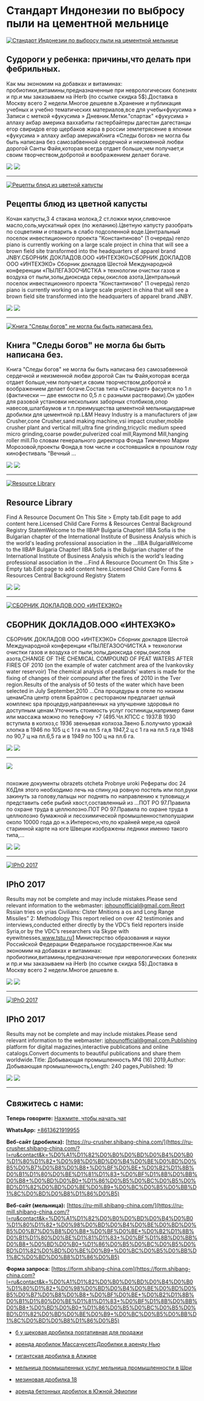 # Стандарт Индонезии по выбросу пыли на цементной мельнице

<a href="https://swt.shibang-china.com/?l=ru&img&k=%D0%A1%D1%82%D0%B0%D0%BD%D0%B4%D0%B0%D1%80%D1%82+%D0%98%D0%BD%D0%B4%D0%BE%D0%BD%D0%B5%D0%B7%D0%B8%D0%B8+%D0%BF%D0%BE+%D0%B2%D1%8B%D0%B1%D1%80%D0%BE%D1%81%D1%83+%D0%BF%D1%8B%D0%BB%D0%B8+%D0%BD%D0%B0+%D1%86%D0%B5%D0%BC%D0%B5%D0%BD%D1%82%D0%BD%D0%BE%D0%B9+%D0%BC%D0%B5%D0%BB%D1%8C%D0%BD%D0%B8%D1%86%D0%B5" target="_blank">![Стандарт Индонезии по выбросу пыли на цементной мельнице](http://static.shibang-china.com/all-800x300/1418.jpg)</a>

## Судороги у ребенка: причины,что делать при фебрильных.
Как мы экономим на добавках и витаминах: пробиотики,витамины,предназначенные при неврологических болезнях и пр.и мы заказываем на iHerb (по ссылке скидка 5$).Доставка в Москву всего 2 недели.Многое дешевле в.Хранение и публикация учебных и учебно тематических материалов,все для учебы&#171;фукусима &#187; Записи с меткой &#171;фукусима &#187; Дневник.Метки.&quot;спартак&quot; &#171;фукусима &#187; аллаху акбар америка ваххабиты гастербайтеры дагестан дагестанцы егор свиридов егор щербаков жара в россии землетрясение в японии &#171;фукусима &#187; аллаху акбар америкаКнига &#171;Следы богов&#187; не могла бы быть написана без самозабвенной сердечной и неизменной любви дорогой Санты Файя,которая всегда отдает больше,чем получает,и своим творчеством,добротой и воображением делает богаче.


<a href="https://whatsapp.shibangsoft.com/WhatsApp.php" target="_blank" title="WhatsApp">![](http://static.shibang-china.com/icon/whatsapp.png)</a> <a href="https://swt.shibang-china.com/?l=ru&icon&k=%D0%A1%D1%82%D0%B0%D0%BD%D0%B4%D0%B0%D1%80%D1%82+%D0%98%D0%BD%D0%B4%D0%BE%D0%BD%D0%B5%D0%B7%D0%B8%D0%B8+%D0%BF%D0%BE+%D0%B2%D1%8B%D0%B1%D1%80%D0%BE%D1%81%D1%83+%D0%BF%D1%8B%D0%BB%D0%B8+%D0%BD%D0%B0+%D1%86%D0%B5%D0%BC%D0%B5%D0%BD%D1%82%D0%BD%D0%BE%D0%B9+%D0%BC%D0%B5%D0%BB%D1%8C%D0%BD%D0%B8%D1%86%D0%B5" target="_blank">![](http://static.shibang-china.com/icon/chat-ru.png)</a>

---

<a href="https://swt.shibang-china.com/?l=ru&img&k=%D0%A1%D1%82%D0%B0%D0%BD%D0%B4%D0%B0%D1%80%D1%82+%D0%98%D0%BD%D0%B4%D0%BE%D0%BD%D0%B5%D0%B7%D0%B8%D0%B8+%D0%BF%D0%BE+%D0%B2%D1%8B%D0%B1%D1%80%D0%BE%D1%81%D1%83+%D0%BF%D1%8B%D0%BB%D0%B8+%D0%BD%D0%B0+%D1%86%D0%B5%D0%BC%D0%B5%D0%BD%D1%82%D0%BD%D0%BE%D0%B9+%D0%BC%D0%B5%D0%BB%D1%8C%D0%BD%D0%B8%D1%86%D0%B5" target="_blank">![Рецепты блюд из цветной капусты](http://static.shibang-china.com/all-800x300/108.jpg)</a>

## Рецепты блюд из цветной капусты
Кочан капусты,3 4 ста&#173;кана молока,2 ст.ложки му&#173;ки,сливочное масло,соль,му&#173;скатный орех (по желанию).Цветную капусту разобрать по соцветиям и отварить в слабо подсоленной воде.Центральный поселок инвестиционного проекта &quot;Константиново&quot; (1 очередь) renzo piano is currently working on a large scale project in china that will see a brown field site transformed into the headquarters of apparel brand JNBY.СБОРНИК ДОКЛАДОВ.ООО &#171;ИНТЕХЭКО&#187;СБОРНИК ДОКЛАДОВ ООО &#171;ИНТЕХЭКО&#187; Сборник докладов Шестой Международной конференции &#171;ПЫЛЕГАЗООЧИСТКА &#187; технологии очистки газов и воздуха от пыли,золы,диоксида серы,окислов азота,Центральный поселок инвестиционного проекта &quot;Константиново&quot; (1 очередь) renzo piano is currently working on a large scale project in china that will see a brown field site transformed into the headquarters of apparel brand JNBY.


<a href="https://whatsapp.shibangsoft.com/WhatsApp.php" target="_blank" title="WhatsApp">![](http://static.shibang-china.com/icon/whatsapp.png)</a> <a href="https://swt.shibang-china.com/?l=ru&icon&k=%D0%A1%D1%82%D0%B0%D0%BD%D0%B4%D0%B0%D1%80%D1%82+%D0%98%D0%BD%D0%B4%D0%BE%D0%BD%D0%B5%D0%B7%D0%B8%D0%B8+%D0%BF%D0%BE+%D0%B2%D1%8B%D0%B1%D1%80%D0%BE%D1%81%D1%83+%D0%BF%D1%8B%D0%BB%D0%B8+%D0%BD%D0%B0+%D1%86%D0%B5%D0%BC%D0%B5%D0%BD%D1%82%D0%BD%D0%BE%D0%B9+%D0%BC%D0%B5%D0%BB%D1%8C%D0%BD%D0%B8%D1%86%D0%B5" target="_blank">![](http://static.shibang-china.com/icon/chat-ru.png)</a>

---

<a href="https://swt.shibang-china.com/?l=ru&img&k=%D0%A1%D1%82%D0%B0%D0%BD%D0%B4%D0%B0%D1%80%D1%82+%D0%98%D0%BD%D0%B4%D0%BE%D0%BD%D0%B5%D0%B7%D0%B8%D0%B8+%D0%BF%D0%BE+%D0%B2%D1%8B%D0%B1%D1%80%D0%BE%D1%81%D1%83+%D0%BF%D1%8B%D0%BB%D0%B8+%D0%BD%D0%B0+%D1%86%D0%B5%D0%BC%D0%B5%D0%BD%D1%82%D0%BD%D0%BE%D0%B9+%D0%BC%D0%B5%D0%BB%D1%8C%D0%BD%D0%B8%D1%86%D0%B5" target="_blank">![Книга &quot;Следы богов&quot; не могла бы быть написана без.](http://static.shibang-china.com/all-800x300/764.jpg)</a>

## Книга &quot;Следы богов&quot; не могла бы быть написана без.
Книга &quot;Следы богов&quot; не могла бы быть написана без самозабвенной сердечной и неизменной любви дорогой Сан ты Файя,которая всегда отдает больше,чем получает,и своим творчеством,добротой и воображением делает богаче.Состав типа &#171;Стандарт&#187; фасуется по 1 л (фактически — две емкости по 0,5 л с разными растворами).Он удобен для разовой установки нескольких заборных столбиков,опор навесов,шлагбаумов и т.п.преимущества цементной мельницыударные дробилки для цементной пр.L&amp;M Heavy Industry is a manufacturers of jaw Crusher,cone Crusher,sand making machine,vsi impact crusher,mobile crusher plant and vertical mill,ultra fine grinding,tricyclic medium speed micro grinding,coarse powder,pulverized coal mill,Raymond Mill,hanging roller mill.По словам генерального директора Фонда Тимченко Марии Морозовой,проекты Фонда,в том числе и состоявшийся в прошлом году кинофестиваль &quot;Вечный …


<a href="https://whatsapp.shibangsoft.com/WhatsApp.php" target="_blank" title="WhatsApp">![](http://static.shibang-china.com/icon/whatsapp.png)</a> <a href="https://swt.shibang-china.com/?l=ru&icon&k=%D0%A1%D1%82%D0%B0%D0%BD%D0%B4%D0%B0%D1%80%D1%82+%D0%98%D0%BD%D0%B4%D0%BE%D0%BD%D0%B5%D0%B7%D0%B8%D0%B8+%D0%BF%D0%BE+%D0%B2%D1%8B%D0%B1%D1%80%D0%BE%D1%81%D1%83+%D0%BF%D1%8B%D0%BB%D0%B8+%D0%BD%D0%B0+%D1%86%D0%B5%D0%BC%D0%B5%D0%BD%D1%82%D0%BD%D0%BE%D0%B9+%D0%BC%D0%B5%D0%BB%D1%8C%D0%BD%D0%B8%D1%86%D0%B5" target="_blank">![](http://static.shibang-china.com/icon/chat-ru.png)</a>

---

<a href="https://swt.shibang-china.com/?l=ru&img&k=%D0%A1%D1%82%D0%B0%D0%BD%D0%B4%D0%B0%D1%80%D1%82+%D0%98%D0%BD%D0%B4%D0%BE%D0%BD%D0%B5%D0%B7%D0%B8%D0%B8+%D0%BF%D0%BE+%D0%B2%D1%8B%D0%B1%D1%80%D0%BE%D1%81%D1%83+%D0%BF%D1%8B%D0%BB%D0%B8+%D0%BD%D0%B0+%D1%86%D0%B5%D0%BC%D0%B5%D0%BD%D1%82%D0%BD%D0%BE%D0%B9+%D0%BC%D0%B5%D0%BB%D1%8C%D0%BD%D0%B8%D1%86%D0%B5" target="_blank">![Resource Library](http://static.shibang-china.com/all-800x300/945.jpg)</a>

## Resource Library
Find A Resource Document On This Site &gt; Empty tab.Edit page to add content here.Licensed Child Care Forms &amp; Resources Central Background Registry StatemWelcome to the IIBA&#174; Bulgaria Chapter! IIBA Sofia is the Bulgarian chapter of the International Institute of Business Analysis which is the world's leading professional association in the …IIBA BulgariaWelcome to the IIBA&#174; Bulgaria Chapter! IIBA Sofia is the Bulgarian chapter of the International Institute of Business Analysis which is the world's leading professional association in the …Find A Resource Document On This Site &gt; Empty tab.Edit page to add content here.Licensed Child Care Forms &amp; Resources Central Background Registry Statem


<a href="https://whatsapp.shibangsoft.com/WhatsApp.php" target="_blank" title="WhatsApp">![](http://static.shibang-china.com/icon/whatsapp.png)</a> <a href="https://swt.shibang-china.com/?l=ru&icon&k=%D0%A1%D1%82%D0%B0%D0%BD%D0%B4%D0%B0%D1%80%D1%82+%D0%98%D0%BD%D0%B4%D0%BE%D0%BD%D0%B5%D0%B7%D0%B8%D0%B8+%D0%BF%D0%BE+%D0%B2%D1%8B%D0%B1%D1%80%D0%BE%D1%81%D1%83+%D0%BF%D1%8B%D0%BB%D0%B8+%D0%BD%D0%B0+%D1%86%D0%B5%D0%BC%D0%B5%D0%BD%D1%82%D0%BD%D0%BE%D0%B9+%D0%BC%D0%B5%D0%BB%D1%8C%D0%BD%D0%B8%D1%86%D0%B5" target="_blank">![](http://static.shibang-china.com/icon/chat-ru.png)</a>

---

<a href="https://swt.shibang-china.com/?l=ru&img&k=%D0%A1%D1%82%D0%B0%D0%BD%D0%B4%D0%B0%D1%80%D1%82+%D0%98%D0%BD%D0%B4%D0%BE%D0%BD%D0%B5%D0%B7%D0%B8%D0%B8+%D0%BF%D0%BE+%D0%B2%D1%8B%D0%B1%D1%80%D0%BE%D1%81%D1%83+%D0%BF%D1%8B%D0%BB%D0%B8+%D0%BD%D0%B0+%D1%86%D0%B5%D0%BC%D0%B5%D0%BD%D1%82%D0%BD%D0%BE%D0%B9+%D0%BC%D0%B5%D0%BB%D1%8C%D0%BD%D0%B8%D1%86%D0%B5" target="_blank">![СБОРНИК ДОКЛАДОВ.ООО &#171;ИНТЕХЭКО&#187;](http://static.shibang-china.com/all-800x300/1052.jpg)</a>

## СБОРНИК ДОКЛАДОВ.ООО &#171;ИНТЕХЭКО&#187;
СБОРНИК ДОКЛАДОВ ООО &#171;ИНТЕХЭКО&#187; Сборник докладов Шестой Международной конференции &#171;ПЫЛЕГАЗООЧИСТКА &#187; технологии очистки газов и воздуха от пыли,золы,диоксида серы,окислов азота,CHANGE OF THE CHEMICAL COMPOUND OF PEAT WATERS AFTER FIRES OF 2010 (on the example of water catchment area of the Ivankovsky water reservoir) The chemical analysis of peatlands’ waters is made for the fixing of changes of their compound after the fires of 2010 in the Tver region.Results of the analysis of 50 tests of the water which have been selected in July September,2010 …Спа процедуры в отеле по низким ценамСпа центр отеля Брайтон с рестораном предлагает целый комплекс spa процедур,направленных на улучшение здоровья по доступным ценам.Уточнить стоимость услуг гостиницы,например бани или массажа можно по телефону +7 (495.Чл.КПСС с 1937.В 1930 вступила в колхоз,с 1936 звеньевая колхоза.Звено Б.получило урожай хлопка в 1946 по 105 ц с 1 га на пл.5 га,в 1947,2 ц с 1 га на пл.5 га,в 1948 по 90,7 ц на пл.6,5 га и в 1949 по 100 ц на пл.6 га.


<a href="https://whatsapp.shibangsoft.com/WhatsApp.php" target="_blank" title="WhatsApp">![](http://static.shibang-china.com/icon/whatsapp.png)</a> <a href="https://swt.shibang-china.com/?l=ru&icon&k=%D0%A1%D1%82%D0%B0%D0%BD%D0%B4%D0%B0%D1%80%D1%82+%D0%98%D0%BD%D0%B4%D0%BE%D0%BD%D0%B5%D0%B7%D0%B8%D0%B8+%D0%BF%D0%BE+%D0%B2%D1%8B%D0%B1%D1%80%D0%BE%D1%81%D1%83+%D0%BF%D1%8B%D0%BB%D0%B8+%D0%BD%D0%B0+%D1%86%D0%B5%D0%BC%D0%B5%D0%BD%D1%82%D0%BD%D0%BE%D0%B9+%D0%BC%D0%B5%D0%BB%D1%8C%D0%BD%D0%B8%D1%86%D0%B5" target="_blank">![](http://static.shibang-china.com/icon/chat-ru.png)</a>

---

<a href="https://swt.shibang-china.com/?l=ru&img&k=%D0%A1%D1%82%D0%B0%D0%BD%D0%B4%D0%B0%D1%80%D1%82+%D0%98%D0%BD%D0%B4%D0%BE%D0%BD%D0%B5%D0%B7%D0%B8%D0%B8+%D0%BF%D0%BE+%D0%B2%D1%8B%D0%B1%D1%80%D0%BE%D1%81%D1%83+%D0%BF%D1%8B%D0%BB%D0%B8+%D0%BD%D0%B0+%D1%86%D0%B5%D0%BC%D0%B5%D0%BD%D1%82%D0%BD%D0%BE%D0%B9+%D0%BC%D0%B5%D0%BB%D1%8C%D0%BD%D0%B8%D1%86%D0%B5" target="_blank">![](http://static.shibang-china.com/all-800x300/511.jpg)</a>

## 
похожие документы obrazets otcheta Probnye uroki Рефераты doc 24 КбДля этого необходимо лечь на спину,на ровную постель или пол,руки закинуть за голову,пальцы ног поднять по направлению к туловищу,и представить себе рыбий хвост,составленный из …ПОТ РО 97.Правила по охране труда в целлюлозно.ПОТ РО 97.Правила по охране труда в целлюлозно бумажной и лесохимической промышленностиполушарии около 10000 года до н.э.Интересно,что,по крайней мере,на одной старинной карте на юге Швеции изображены ледники именно такого типа,…


<a href="https://whatsapp.shibangsoft.com/WhatsApp.php" target="_blank" title="WhatsApp">![](http://static.shibang-china.com/icon/whatsapp.png)</a> <a href="https://swt.shibang-china.com/?l=ru&icon&k=%D0%A1%D1%82%D0%B0%D0%BD%D0%B4%D0%B0%D1%80%D1%82+%D0%98%D0%BD%D0%B4%D0%BE%D0%BD%D0%B5%D0%B7%D0%B8%D0%B8+%D0%BF%D0%BE+%D0%B2%D1%8B%D0%B1%D1%80%D0%BE%D1%81%D1%83+%D0%BF%D1%8B%D0%BB%D0%B8+%D0%BD%D0%B0+%D1%86%D0%B5%D0%BC%D0%B5%D0%BD%D1%82%D0%BD%D0%BE%D0%B9+%D0%BC%D0%B5%D0%BB%D1%8C%D0%BD%D0%B8%D1%86%D0%B5" target="_blank">![](http://static.shibang-china.com/icon/chat-ru.png)</a>

---

<a href="https://swt.shibang-china.com/?l=ru&img&k=%D0%A1%D1%82%D0%B0%D0%BD%D0%B4%D0%B0%D1%80%D1%82+%D0%98%D0%BD%D0%B4%D0%BE%D0%BD%D0%B5%D0%B7%D0%B8%D0%B8+%D0%BF%D0%BE+%D0%B2%D1%8B%D0%B1%D1%80%D0%BE%D1%81%D1%83+%D0%BF%D1%8B%D0%BB%D0%B8+%D0%BD%D0%B0+%D1%86%D0%B5%D0%BC%D0%B5%D0%BD%D1%82%D0%BD%D0%BE%D0%B9+%D0%BC%D0%B5%D0%BB%D1%8C%D0%BD%D0%B8%D1%86%D0%B5" target="_blank">![IPhO 2017](http://static.shibang-china.com/all-800x300/215.jpg)</a>

## IPhO 2017
Results may not be complete and may include mistakes.Please send relevant information to the webmaster: iphounofficial@gmail.com.Reort Rssian tries on yrias Civilians: Clster Mnitions a os and Long Range Missiles” 2: Methodology This report relied on over 42 testimonies and interviews,conducted either directly by the VDC’s field reporters inside Syria,or by the VDC’s researchers via Skype with eyewitnesses,www.tstu.ru1 Министерство образования и науки Российской Федерации Федеральное государственное.Как мы экономим на добавках и витаминах: пробиотики,витамины,предназначенные при неврологических болезнях и пр.и мы заказываем на iHerb (по ссылке скидка 5$).Доставка в Москву всего 2 недели.Многое дешевле в.


<a href="https://whatsapp.shibangsoft.com/WhatsApp.php" target="_blank" title="WhatsApp">![](http://static.shibang-china.com/icon/whatsapp.png)</a> <a href="https://swt.shibang-china.com/?l=ru&icon&k=%D0%A1%D1%82%D0%B0%D0%BD%D0%B4%D0%B0%D1%80%D1%82+%D0%98%D0%BD%D0%B4%D0%BE%D0%BD%D0%B5%D0%B7%D0%B8%D0%B8+%D0%BF%D0%BE+%D0%B2%D1%8B%D0%B1%D1%80%D0%BE%D1%81%D1%83+%D0%BF%D1%8B%D0%BB%D0%B8+%D0%BD%D0%B0+%D1%86%D0%B5%D0%BC%D0%B5%D0%BD%D1%82%D0%BD%D0%BE%D0%B9+%D0%BC%D0%B5%D0%BB%D1%8C%D0%BD%D0%B8%D1%86%D0%B5" target="_blank">![](http://static.shibang-china.com/icon/chat-ru.png)</a>

---

<a href="https://swt.shibang-china.com/?l=ru&img&k=%D0%A1%D1%82%D0%B0%D0%BD%D0%B4%D0%B0%D1%80%D1%82+%D0%98%D0%BD%D0%B4%D0%BE%D0%BD%D0%B5%D0%B7%D0%B8%D0%B8+%D0%BF%D0%BE+%D0%B2%D1%8B%D0%B1%D1%80%D0%BE%D1%81%D1%83+%D0%BF%D1%8B%D0%BB%D0%B8+%D0%BD%D0%B0+%D1%86%D0%B5%D0%BC%D0%B5%D0%BD%D1%82%D0%BD%D0%BE%D0%B9+%D0%BC%D0%B5%D0%BB%D1%8C%D0%BD%D0%B8%D1%86%D0%B5" target="_blank">![IPhO 2017](http://static.shibang-china.com/all-800x300/328.jpg)</a>

## IPhO 2017
Results may not be complete and may include mistakes.Please send relevant information to the webmaster: iphounofficial@gmail.com.Publishing platform for digital magazines,interactive publications and online catalogs.Convert documents to beautiful publications and share them worldwide.Title: Добывающая промышленность №4 (16) 2019,Author: Добывающая промышленность,Length: 240 pages,Published: 19

<a href="https://whatsapp.shibangsoft.com/WhatsApp.php" target="_blank" title="WhatsApp">![](http://static.shibang-china.com/icon/whatsapp.png)</a> <a href="https://swt.shibang-china.com/?l=ru&icon&k=%D0%A1%D1%82%D0%B0%D0%BD%D0%B4%D0%B0%D1%80%D1%82+%D0%98%D0%BD%D0%B4%D0%BE%D0%BD%D0%B5%D0%B7%D0%B8%D0%B8+%D0%BF%D0%BE+%D0%B2%D1%8B%D0%B1%D1%80%D0%BE%D1%81%D1%83+%D0%BF%D1%8B%D0%BB%D0%B8+%D0%BD%D0%B0+%D1%86%D0%B5%D0%BC%D0%B5%D0%BD%D1%82%D0%BD%D0%BE%D0%B9+%D0%BC%D0%B5%D0%BB%D1%8C%D0%BD%D0%B8%D1%86%D0%B5" target="_blank">![](http://static.shibang-china.com/icon/chat-ru.png)</a>

---
## Свяжитесь с нами:

**Теперь говорите:** [Нажмите, чтобы начать чат](https://swt.shibang-china.com?l=ru&contact&k=%D0%A1%D1%82%D0%B0%D0%BD%D0%B4%D0%B0%D1%80%D1%82+%D0%98%D0%BD%D0%B4%D0%BE%D0%BD%D0%B5%D0%B7%D0%B8%D0%B8+%D0%BF%D0%BE+%D0%B2%D1%8B%D0%B1%D1%80%D0%BE%D1%81%D1%83+%D0%BF%D1%8B%D0%BB%D0%B8+%D0%BD%D0%B0+%D1%86%D0%B5%D0%BC%D0%B5%D0%BD%D1%82%D0%BD%D0%BE%D0%B9+%D0%BC%D0%B5%D0%BB%D1%8C%D0%BD%D0%B8%D1%86%D0%B5)

**WhatsApp:**  [+8613621919955](https://whatsapp.shibangsoft.com/WhatsApp.php)

**Веб-сайт (дробилка):** [https://ru-crusher.shibang-china.com/](https://ru-crusher.shibang-china.com/?l=ru&contact&k=%D0%A1%D1%82%D0%B0%D0%BD%D0%B4%D0%B0%D1%80%D1%82+%D0%98%D0%BD%D0%B4%D0%BE%D0%BD%D0%B5%D0%B7%D0%B8%D0%B8+%D0%BF%D0%BE+%D0%B2%D1%8B%D0%B1%D1%80%D0%BE%D1%81%D1%83+%D0%BF%D1%8B%D0%BB%D0%B8+%D0%BD%D0%B0+%D1%86%D0%B5%D0%BC%D0%B5%D0%BD%D1%82%D0%BD%D0%BE%D0%B9+%D0%BC%D0%B5%D0%BB%D1%8C%D0%BD%D0%B8%D1%86%D0%B5)

**Веб-сайт (мельница):** [https://ru-mill.shibang-china.com/](https://ru-mill.shibang-china.com/?l=ru&contact&k=%D0%A1%D1%82%D0%B0%D0%BD%D0%B4%D0%B0%D1%80%D1%82+%D0%98%D0%BD%D0%B4%D0%BE%D0%BD%D0%B5%D0%B7%D0%B8%D0%B8+%D0%BF%D0%BE+%D0%B2%D1%8B%D0%B1%D1%80%D0%BE%D1%81%D1%83+%D0%BF%D1%8B%D0%BB%D0%B8+%D0%BD%D0%B0+%D1%86%D0%B5%D0%BC%D0%B5%D0%BD%D1%82%D0%BD%D0%BE%D0%B9+%D0%BC%D0%B5%D0%BB%D1%8C%D0%BD%D0%B8%D1%86%D0%B5)

**Форма запроса:** [https://form.shibang-china.com](https://form.shibang-china.com?l=ru&contact&k=%D0%A1%D1%82%D0%B0%D0%BD%D0%B4%D0%B0%D1%80%D1%82+%D0%98%D0%BD%D0%B4%D0%BE%D0%BD%D0%B5%D0%B7%D0%B8%D0%B8+%D0%BF%D0%BE+%D0%B2%D1%8B%D0%B1%D1%80%D0%BE%D1%81%D1%83+%D0%BF%D1%8B%D0%BB%D0%B8+%D0%BD%D0%B0+%D1%86%D0%B5%D0%BC%D0%B5%D0%BD%D1%82%D0%BD%D0%BE%D0%B9+%D0%BC%D0%B5%D0%BB%D1%8C%D0%BD%D0%B8%D1%86%D0%B5)

* [б  у щековая дробилка портативная для продажи](../121/%D0%B1%20%20%D1%83%20%D1%89%D0%B5%D0%BA%D0%BE%D0%B2%D0%B0%D1%8F%20%D0%B4%D1%80%D0%BE%D0%B1%D0%B8%D0%BB%D0%BA%D0%B0%20%D0%BF%D0%BE%D1%80%D1%82%D0%B0%D1%82%D0%B8%D0%B2%D0%BD%D0%B0%D1%8F%20%D0%B4%D0%BB%D1%8F%20%D0%BF%D1%80%D0%BE%D0%B4%D0%B0%D0%B6%D0%B8.md)

* [аренда дробилок МассачусетсДробилки в аренду Нью](../123/%D0%B0%D1%80%D0%B5%D0%BD%D0%B4%D0%B0%20%D0%B4%D1%80%D0%BE%D0%B1%D0%B8%D0%BB%D0%BE%D0%BA%20%D0%9C%D0%B0%D1%81%D1%81%D0%B0%D1%87%D1%83%D1%81%D0%B5%D1%82%D1%81%D0%94%D1%80%D0%BE%D0%B1%D0%B8%D0%BB%D0%BA%D0%B8%20%D0%B2%20%D0%B0%D1%80%D0%B5%D0%BD%D0%B4%D1%83%20%D0%9D%D1%8C%D1%8E.md)

* [гигантская дробилка в Алжире](../122/%D0%B3%D0%B8%D0%B3%D0%B0%D0%BD%D1%82%D1%81%D0%BA%D0%B0%D1%8F%20%D0%B4%D1%80%D0%BE%D0%B1%D0%B8%D0%BB%D0%BA%D0%B0%20%D0%B2%20%D0%90%D0%BB%D0%B6%D0%B8%D1%80%D0%B5.md)

* [мельница промышленных услуг мельница промышленности в Шри](../124/%D0%BC%D0%B5%D0%BB%D1%8C%D0%BD%D0%B8%D1%86%D0%B0%20%D0%BF%D1%80%D0%BE%D0%BC%D1%8B%D1%88%D0%BB%D0%B5%D0%BD%D0%BD%D1%8B%D1%85%20%D1%83%D1%81%D0%BB%D1%83%D0%B3%20%D0%BC%D0%B5%D0%BB%D1%8C%D0%BD%D0%B8%D1%86%D0%B0%20%D0%BF%D1%80%D0%BE%D0%BC%D1%8B%D1%88%D0%BB%D0%B5%D0%BD%D0%BD%D0%BE%D1%81%D1%82%D0%B8%20%D0%B2%20%D0%A8%D1%80%D0%B8.md)

* [мезиновая дробилка 18](../121/%D0%BC%D0%B5%D0%B7%D0%B8%D0%BD%D0%BE%D0%B2%D0%B0%D1%8F%20%D0%B4%D1%80%D0%BE%D0%B1%D0%B8%D0%BB%D0%BA%D0%B0%2018.md)

* [аренда бетонных дробилок в Южной Эфиопии](../122/%D0%B0%D1%80%D0%B5%D0%BD%D0%B4%D0%B0%20%D0%B1%D0%B5%D1%82%D0%BE%D0%BD%D0%BD%D1%8B%D1%85%20%D0%B4%D1%80%D0%BE%D0%B1%D0%B8%D0%BB%D0%BE%D0%BA%20%D0%B2%20%D0%AE%D0%B6%D0%BD%D0%BE%D0%B9%20%D0%AD%D1%84%D0%B8%D0%BE%D0%BF%D0%B8%D0%B8.md)